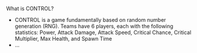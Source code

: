 What is CONTROL?
- CONTROL is a game fundamentally based on random number generation (RNG). Teams have 6 players, each with the following statistics: Power, Attack Damage, Attack Speed, Critical Chance, Critical Multiplier, Max Health, and Spawn Time
- ...
